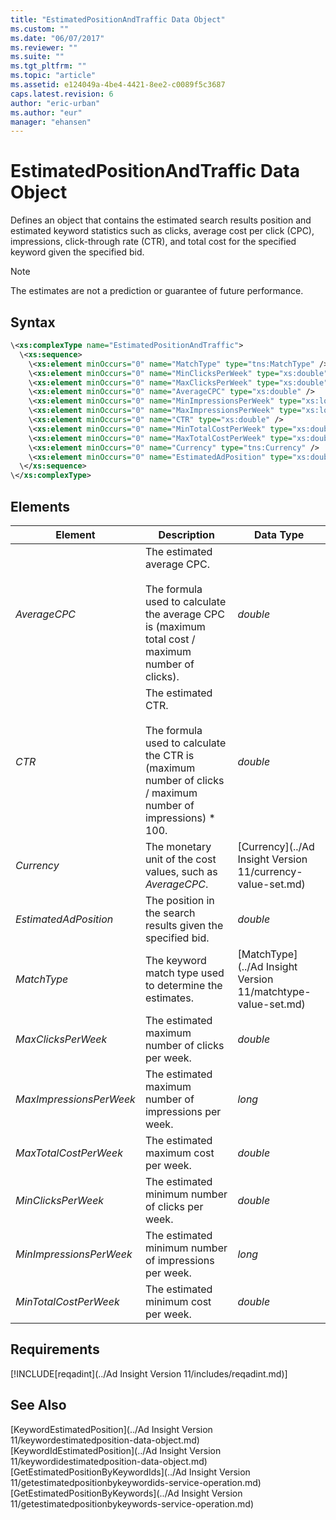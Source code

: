 ```yaml
---
title: "EstimatedPositionAndTraffic Data Object"
ms.custom: ""
ms.date: "06/07/2017"
ms.reviewer: ""
ms.suite: ""
ms.tgt_pltfrm: ""
ms.topic: "article"
ms.assetid: e124049a-4be4-4421-8ee2-c0089f5c3687
caps.latest.revision: 6
author: "eric-urban"
ms.author: "eur"
manager: "ehansen"
---
```

# EstimatedPositionAndTraffic Data Object
Defines an object that contains the estimated search results position and estimated keyword statistics such as clicks, average cost per click (CPC), impressions, click-through rate (CTR), and total cost for the specified keyword given the specified bid.

> [!NOTE]
> The estimates are not a prediction or guarantee of future performance.

## Syntax

```xml
\<xs:complexType name="EstimatedPositionAndTraffic">
  \<xs:sequence>
    \<xs:element minOccurs="0" name="MatchType" type="tns:MatchType" />
    \<xs:element minOccurs="0" name="MinClicksPerWeek" type="xs:double" />
    \<xs:element minOccurs="0" name="MaxClicksPerWeek" type="xs:double" />
    \<xs:element minOccurs="0" name="AverageCPC" type="xs:double" />
    \<xs:element minOccurs="0" name="MinImpressionsPerWeek" type="xs:long" />
    \<xs:element minOccurs="0" name="MaxImpressionsPerWeek" type="xs:long" />
    \<xs:element minOccurs="0" name="CTR" type="xs:double" />
    \<xs:element minOccurs="0" name="MinTotalCostPerWeek" type="xs:double" />
    \<xs:element minOccurs="0" name="MaxTotalCostPerWeek" type="xs:double" />
    \<xs:element minOccurs="0" name="Currency" type="tns:Currency" />
    \<xs:element minOccurs="0" name="EstimatedAdPosition" type="xs:double" />
  \</xs:sequence>
\</xs:complexType>
```

## <a name="Elements"></a>Elements

|Element|Description|Data Type|
|-----------|---------------|-------------|
|*AverageCPC*|The estimated average CPC.<br /><br />The formula used to calculate the average CPC is (maximum total cost / maximum number of clicks).|*double*|
|*CTR*|The estimated CTR.<br /><br />The formula used to calculate the CTR is (maximum number of clicks / maximum number of impressions) &#42; 100.|*double*|
|*Currency*|The monetary unit of the cost values, such as *AverageCPC*.|[Currency](../Ad Insight Version 11/currency-value-set.md)|
|*EstimatedAdPosition*|The position in the search results given the specified bid.|*double*|
|*MatchType*|The keyword match type used to determine the estimates.|[MatchType](../Ad Insight Version 11/matchtype-value-set.md)|
|*MaxClicksPerWeek*|The estimated maximum number of clicks per week.|*double*|
|*MaxImpressionsPerWeek*|The estimated maximum number of impressions per week.|*long*|
|*MaxTotalCostPerWeek*|The estimated maximum cost per week.|*double*|
|*MinClicksPerWeek*|The estimated minimum number of clicks per week.|*double*|
|*MinImpressionsPerWeek*|The estimated minimum number of impressions per week.|*long*|
|*MinTotalCostPerWeek*|The estimated minimum cost per week.|*double*|

## Requirements
[!INCLUDE[reqadint](../Ad Insight Version 11/includes/reqadint.md)]
## See Also
[KeywordEstimatedPosition](../Ad Insight Version 11/keywordestimatedposition-data-object.md)  
[KeywordIdEstimatedPosition](../Ad Insight Version 11/keywordidestimatedposition-data-object.md)  
[GetEstimatedPositionByKeywordIds](../Ad Insight Version 11/getestimatedpositionbykeywordids-service-operation.md)  
[GetEstimatedPositionByKeywords](../Ad Insight Version 11/getestimatedpositionbykeywords-service-operation.md)  

